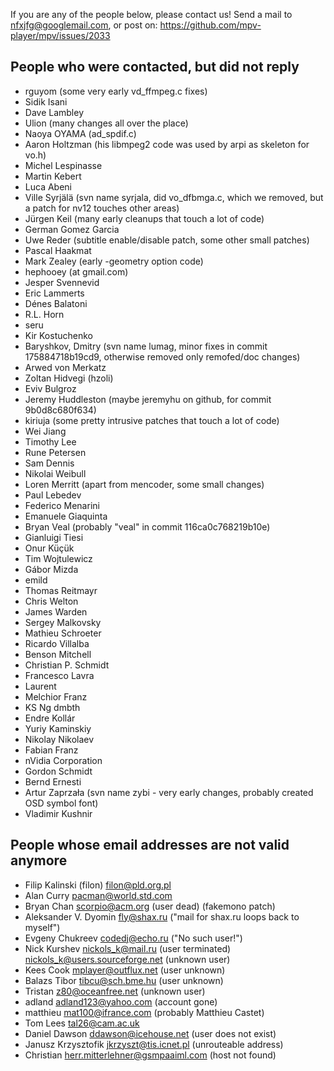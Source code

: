 If you are any of the people below, please contact us!
Send a mail to nfxjfg@googlemail.com, or post on: https://github.com/mpv-player/mpv/issues/2033

People who were contacted, but did not reply
------------------------------------------------
- rguyom (some very early vd_ffmpeg.c fixes)
- Sidik Isani
- Dave Lambley
- Ulion (many changes all over the place)
- Naoya OYAMA  (ad_spdif.c)
- Aaron Holtzman (his libmpeg2 code was used by arpi as skeleton for vo.h)
- Michel Lespinasse
- Martin Kebert
- Luca Abeni
- Ville Syrjälä (svn name syrjala, did vo_dfbmga.c, which we removed, but a patch for nv12 touches other areas)
- Jürgen Keil (many early cleanups that touch a lot of code)
- German Gomez Garcia
- Uwe Reder (subtitle enable/disable patch, some other small patches)
- Pascal Haakmat
- Mark Zealey (early -geometry option code)
- hephooey (at gmail.com)
- Jesper Svennevid
- Eric Lammerts
- Dénes Balatoni
- R.L. Horn
- seru
- Kir Kostuchenko
- Baryshkov, Dmitry (svn name lumag, minor fixes in commit 175884718b19cd9, otherwise removed only remofed/doc changes)
- Arwed von Merkatz
- Zoltan Hidvegi (hzoli)
- Eviv Bulgroz
- Jeremy Huddleston (maybe jeremyhu on github, for commit 9b0d8c680f634)
- kiriuja (some pretty intrusive patches that touch a lot of code)
- Wei Jiang
- Timothy Lee
- Rune Petersen
- Sam Dennis
- Nikolai Weibull
- Loren Merritt (apart from mencoder, some small changes)
- Paul Lebedev
- Federico Menarini
- Emanuele Giaquinta
- Bryan Veal (probably "veal" in commit 116ca0c768219b10e)
- Gianluigi Tiesi
- Onur Küçük
- Tim Wojtulewicz
- Gábor Mizda
- emild
- Thomas Reitmayr
- Chris Welton
- James Warden
- Sergey Malkovsky
- Mathieu Schroeter
- Ricardo Villalba
- Benson Mitchell
- Christian P. Schmidt
- Francesco Lavra
- Laurent
- Melchior Franz
- KS Ng dmbth
- Endre Kollár
- Yuriy Kaminskiy
- Nikolay Nikolaev
- Fabian Franz
- nVidia Corporation
- Gordon Schmidt
- Bernd Ernesti
- Artur Zaprzała (svn name zybi - very early changes, probably created OSD symbol font)
- Vladimir Kushnir

People whose email addresses are not valid anymore
------------------------------------
- Filip Kalinski (filon) <filon@pld.org.pl>
- Alan Curry <pacman@world.std.com>
- Bryan Chan <scorpio@acm.org> (user dead) (fakemono patch)
- Aleksander V. Dyomin <fly@shax.ru> ("mail for shax.ru loops back to myself")
- Evgeny Chukreev <codedj@echo.ru> ("No such user!")
- Nick Kurshev <nickols_k@mail.ru> (user terminated) nickols_k@users.sourceforge.net (unknown user)
- Kees Cook <mplayer@outflux.net> (user unknown)
- Balazs Tibor <tibcu@sch.bme.hu> (user unknown)
- Tristan <z80@oceanfree.net> (unknown user)
- adland <adland123@yahoo.com> (account gone)
- matthieu <mat100@ifrance.com> (probably Matthieu Castet)
- Tom Lees <tal26@cam.ac.uk>
- Daniel Dawson <ddawson@icehouse.net> (user does not exist)
- Janusz Krzysztofik <jkrzyszt@tis.icnet.pl> (unrouteable address)
- Christian <herr.mitterlehner@gsmpaaiml.com> (host not found)
